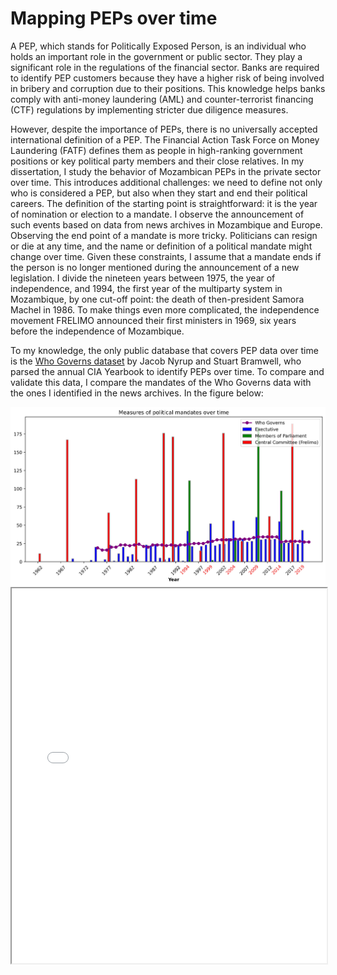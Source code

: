 <head>
    <link rel="stylesheet" href="../styles.css">
</head>

# Mapping PEPs over time

A PEP, which stands for Politically Exposed Person, is an individual who holds an important role in the government or public sector. They play a significant role in the regulations of the financial sector. Banks are required to identify PEP customers because they have a higher risk of being involved in bribery and corruption due to their positions. This knowledge helps banks comply with anti-money laundering (AML) and counter-terrorist financing (CTF) regulations by implementing stricter due diligence measures.

However, despite the importance of PEPs, there is no universally accepted international definition of a PEP. The Financial Action Task Force on Money Laundering (FATF) defines them as people in high-ranking government positions or key political party members and their close relatives. In my dissertation, I study the behavior of Mozambican PEPs in the private sector over time. This introduces additional challenges: we need to define not only who is considered a PEP, but also when they start and end their political careers. The definition of the starting point is straightforward: it is the year of nomination or election to a mandate. I observe the announcement of such events based on data from news archives in Mozambique and Europe. Observing the end point of a mandate is more tricky. Politicians can resign or die at any time, and the name or definition of a political mandate might change over time. Given these constraints, I assume that a mandate ends if the person is no longer mentioned during the announcement of a new legislation. I divide the nineteen years between 1975, the year of independence, and 1994, the first year of the multiparty system in Mozambique, by one cut-off point: the death of then-president Samora Machel in 1986. To make things even more complicated, the independence movement FRELIMO announced their first ministers in 1969, six years before the independence of Mozambique.

To my knowledge, the only public database that covers PEP data over time is the [Who Governs dataset](https://politicscentre.nuffield.ox.ac.uk/whogov-dataset/%22) by Jacob Nyrup and Stuart Bramwell, who parsed the annual CIA Yearbook to identify PEPs over time. To compare and validate this data, I compare the mandates of the Who Governs data with the ones I identified in the news archives. In the figure below:

<img class="markdown-image" src="../assets/pep_figures/barplot_pep_mandates.jpg" alt="barplot_pep_mandates.jpg">

<iframe src="../assets/pep_figures/chord.html" width="100%" height="600px"></iframe>

